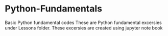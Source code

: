 # Python-Fundamentals
Basic Python fundamental codes
These are Python fundamental excersies under Lessons folder. These excersies are created using jupyter note book
